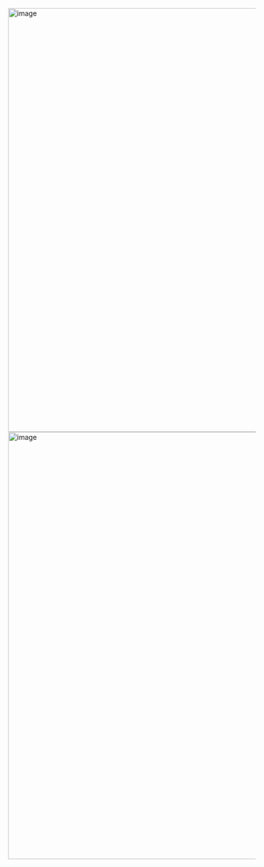 <img width="1895" height="862" alt="image" src="https://github.com/user-attachments/assets/36038973-cc23-444e-88f8-3fe2513350de" />
<img width="1892" height="869" alt="image" src="https://github.com/user-attachments/assets/7f1a32ab-7696-443c-93e8-cb3ee3e2b675" />
